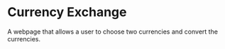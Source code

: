 # Currency Exchange
A webpage that allows a user to choose two currencies and convert the currencies.